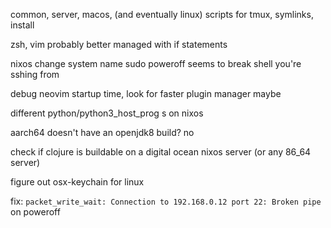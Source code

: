common, server, macos, (and eventually linux) scripts for tmux, symlinks, install

zsh, vim probably better managed with if statements



nixos change system name
sudo poweroff seems to break shell you're sshing from

debug neovim startup time, look for faster plugin manager maybe

different python/python3_host_prog s on nixos


aarch64 doesn't have an openjdk8 build? no


check if clojure is buildable on a digital ocean nixos server (or any 86_64 server)


figure out osx-keychain for linux



fix: `packet_write_wait: Connection to 192.168.0.12 port 22: Broken pipe` on poweroff

